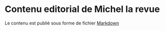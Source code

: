 # Contenu editorial de Michel la revue

Le contenu est publié sous forme de fichier [Markdown](https://fr.wikipedia.org/wiki/Markdown)
